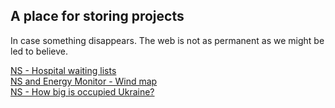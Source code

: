 ## A place for storing projects
In case something disappears. The web is not as permanent as we might be led to believe.

[NS - Hospital waiting lists](https://giacomobg.github.io/backups/ns-waiting-lists)  
[NS and Energy Monitor - Wind map](https://giacomobg.github.io/backups/ns-wind-map)  
[NS - How big is occupied Ukraine?](https://giacomobg.github.io/backups/ns-truesize-ukraine)  
